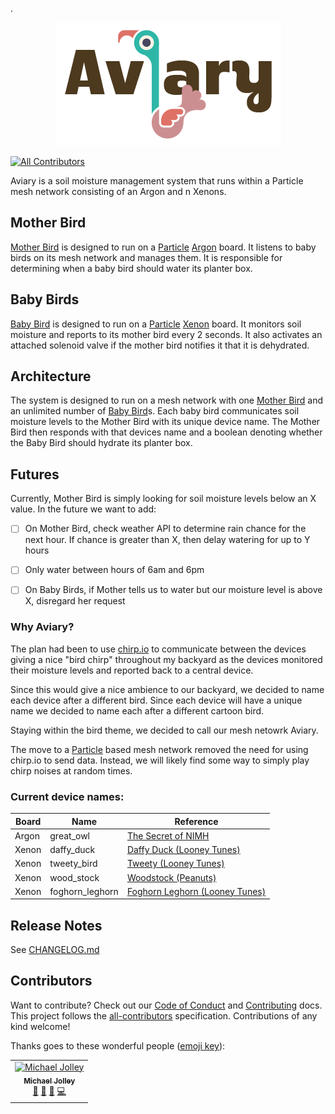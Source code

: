 .<p align="center">
![](./resources/logo-name.png)
</p>

[![All Contributors](https://img.shields.io/badge/all_contributors-1-orange.svg?style=flat-square)](#contributors)

Aviary is a soil moisture management system that runs within a Particle mesh network consisting of an Argon and n Xenons.

## Mother Bird

[Mother Bird](https://github.com/MichaelJolley/aviary/src/mother-bird/README.md) is designed to run on a [Particle](https://particle.io) [Argon](https://docs.particle.io/datasheets/wi-fi/argon-datasheet/) board.  It listens to baby birds on its mesh network and manages them.  It is responsible for determining when a baby bird should water its planter box.

## Baby Birds

[Baby Bird](https://github.com/MichaelJolley/aviary/src/baby-bird/README.md) is designed to run on a [Particle](https://particle.io) [Xenon](https://docs.particle.io/datasheets/mesh/xenon-datasheet/) board.  It monitors soil moisture and reports to its mother bird every 2 seconds.  It also activates an attached solenoid valve if the mother bird notifies it that it is dehydrated.

## Architecture

The system is designed to run on a mesh network with one [Mother Bird](https://github.com/MichaelJolley/aviary/src/mother-bird/README.md) and an unlimited number of [Baby Bird](https://github.com/MichaelJolley/aviary/src/baby-bird/README.md)s.  Each baby bird communicates soil moisture levels to the Mother Bird with its unique device name.  The Mother Bird then responds with that devices name and a boolean denoting whether the Baby Bird should hydrate its planter box.

## Futures

Currently, Mother Bird is simply looking for soil moisture levels below an X value.  In the future we want to add:

- [ ] On Mother Bird, check weather API to determine rain chance for the next hour.  If chance is greater than X, then delay watering for up to Y hours
- [ ] Only water between hours of 6am and 6pm
- [ ] On Baby Birds, if Mother tells us to water but our moisture level is above X, disregard her request 


### Why Aviary?

The plan had been to use [chirp.io](https://chirp.io/) to communicate between the devices giving a nice "bird chirp" throughout my backyard as the devices monitored their moisture levels and reported back to a central device.  

Since this would give a nice ambience to our backyard, we decided to name each device after a different bird.  Since each device will have a unique name we decided to name each after a different cartoon bird.

Staying within the bird theme, we decided to call our mesh netowrk Aviary.

The move to a [Particle](https://particle.io) based mesh network removed the need for using chirp.io to send data.  Instead, we will likely find some way to simply play chirp noises at random times.

### Current device names:

| Board     | Name                  | Reference                                                                         |
| ---       | ---                   | ---                                                                               |
| Argon     | great_owl             | [The Secret of NIMH](https://en.wikipedia.org/wiki/The_Secret_of_NIMH)            |
| Xenon     | daffy_duck            | [Daffy Duck (Looney Tunes)](https://en.wikipedia.org/wiki/Daffy_Duck)             |
| Xenon     | tweety_bird           | [Tweety (Looney Tunes)](https://en.wikipedia.org/wiki/Tweety)                     |
| Xenon     | wood_stock            | [Woodstock (Peanuts)](https://en.wikipedia.org/wiki/Woodstock_(Peanuts))          |
| Xenon     | foghorn_leghorn       | [Foghorn Leghorn (Looney Tunes)](https://en.wikipedia.org/wiki/Foghorn_Leghorn)   |


## Release Notes

See [CHANGELOG.md](CHANGELOG.md)


## Contributors

Want to contribute? Check out our [Code of Conduct](CODE_OF_CONDUCT.md) and [Contributing](CONTRIBUTING.md) docs. This project follows the [all-contributors](https://github.com/all-contributors/all-contributors) specification.  Contributions of any kind welcome!

Thanks goes to these wonderful people ([emoji key](https://allcontributors.org/docs/en/emoji-key)):

<!-- ALL-CONTRIBUTORS-LIST:START - Do not remove or modify this section -->
<!-- prettier-ignore -->
<table><tr><td align="center"><a href="https://michaeljolley.com/"><img src="https://avatars2.githubusercontent.com/u/1228996?v=4" width="100px;" alt="Michael Jolley"/><br /><sub><b>Michael Jolley</b></sub></a><br /><a href="https://github.com/MichaelJolley/aviary/commits?author=MichaelJolley" title="Documentation">📖</a> <a href="#ideas-MichaelJolley" title="Ideas, Planning, & Feedback">🤔</a> <a href="#design-MichaelJolley" title="Design">🎨</a> <a href="https://github.com/MichaelJolley/aviary/commits?author=MichaelJolley" title="Code">💻</a></td></tr></table>

<!-- ALL-CONTRIBUTORS-LIST:END -->
